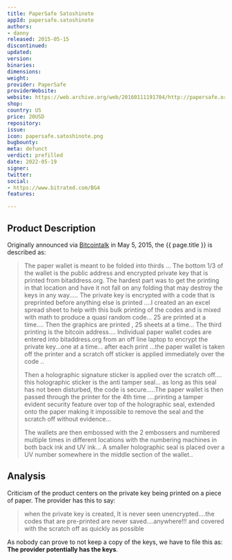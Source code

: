 ```yaml
---
title: PaperSafe Satoshinote
appId: papersafe.satoshinote
authors:
- danny
released: 2015-05-15
discontinued: 
updated: 
version: 
binaries: 
dimensions: 
weight: 
provider: PaperSafe
providerWebsite: 
website: https://web.archive.org/web/20160111191704/http://papersafe.org/
shop: 
country: US
price: 20USD
repository: 
issue: 
icon: papersafe.satoshinote.png
bugbounty: 
meta: defunct
verdict: prefilled
date: 2022-05-19
signer: 
twitter: 
social:
- https://www.bitrated.com/BG4
features: 

---
```


## Product Description 

Originally announced via [Bitcointalk](https://bitcointalk.org/index.php?topic=1049428.0) in May 5, 2015, the {{ page.title }} is described as: 

> The paper wallet is meant to be folded into thirds ... The bottom 1/3 of the wallet is the public address and encrypted private key that is printed from bitaddress.org. The hardest part was to get the printing in that location and have it not fall on any folding that may destroy the keys in any way..... The private key is encrypted with a code that is preprinted before anything else is printed ....I created an an excel spread sheet to help with this bulk printing of the codes and is  mixed with math to produce a quasi random code... 25 are printed at a time.... Then the graphics are printed , 25 sheets at a time...  The third printing is the bitcoin address.... Individual paper wallet codes are entered into bitaddress.org from an off line laptop to encrypt the private key...one at a time... after each print ...the paper wallet is taken off the printer and a scratch off sticker is applied immediately over the code ..
> 
> Then a holographic signature sticker is applied over the scratch off.... this holographic sticker is the anti tamper seal... as long as this seal has not been disturbed, the code is secure.....The paper wallet is then passed through the printer for the 4th time ....printing a tamper evident security feature over top of the holographic seal, extended onto the paper making it impossible to remove the seal and the scratch off without evidence...
>
> The wallets are then embossed with the 2 embossers and numbered multiple times in different locations with the numbering machines in both back ink and UV ink... A smaller holographic seal is placed over a UV number somewhere in the middle section of the wallet..

## Analysis 

Criticism of the product centers on the private key being printed on a piece of paper. The provider has this to say: 

> when the private key is created, It is never seen unencrypted....the codes that are pre-printed are never saved....anywhere!!! and covered with the scratch off as quickly as possible 

As nobody can prove to not keep a copy of the keys, we have to file this as: **The provider potentially has the keys**.
